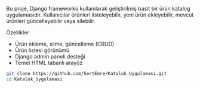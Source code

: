 Bu proje, Django frameworkü kullanılarak geliştirilmiş basit bir ürün katalog uygulamasıdır. Kullanıcılar ürünleri listeleyebilir, yeni ürün ekleyebilir, mevcut ürünleri güncelleyebilir veya silebilir.

Özellikler
- Ürün ekleme, silme, güncelleme (CRUD)
- Ürün listesi görünümü
- Django admin paneli desteği
- Temel HTML tabanlı arayüz

```bash
git clone https://github.com/SertEmre/Katalok_Uygulamasi.git
cd Katalok_Uygulamasi
